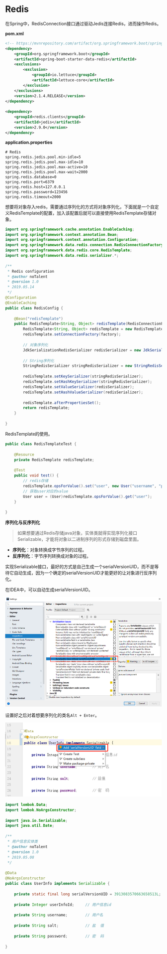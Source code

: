 Redis
=====

在Spring中，RedisConnection接口通过驱动Jedis连接Redis，进而操作Redis。

**pom.xml**

```xml
<!-- https://mvnrepository.com/artifact/org.springframework.boot/spring-boot-starter-data-redis -->
<dependency>
    <groupId>org.springframework.boot</groupId>
    <artifactId>spring-boot-starter-data-redis</artifactId>
    <exclusions>
        <exclusion>
            <groupId>io.lettuce</groupId>
            <artifactId>lettuce-core</artifactId>
        </exclusion>
    </exclusions>
    <version>2.1.4.RELEASE</version>
</dependency>

<dependency>
    <groupId>redis.clients</groupId>
    <artifactId>jedis</artifactId>
    <version>2.9.0</version>
</dependency>
```

**application.properties**

```properties
# Redis
spring.redis.jedis.pool.min-idle=5
spring.redis.jedis.pool.max-idle=10
spring.redis.jedis.pool.max-active=10
spring.redis.jedis.pool.max-wait=2000
spring.redis.database=0
spring.redis.port=6379
spring.redis.host=127.0.0.1
spring.redis.password=123456
spring.redis.timeout=2000
```

想要将对象存入redis，需要通过序列化的方式将对象序列化，下面就是一个自定义RedisTemplate的配置，加入该配置后就可以直接使用RedisTemplate存储对象。

```java
import org.springframework.cache.annotation.EnableCaching;
import org.springframework.context.annotation.Bean;
import org.springframework.context.annotation.Configuration;
import org.springframework.data.redis.connection.RedisConnectionFactory;
import org.springframework.data.redis.core.RedisTemplate;
import org.springframework.data.redis.serializer.*;

/**
 * Redis configuration
 * @author noTalent
 * @version 1.0
 * 2019.05.14
 */
@Configuration
@EnableCaching
public class RedisConfig {

    @Bean("redisTemplate")
    public RedisTemplate<String, Object> redisTemplate(RedisConnectionFactory factory) {
        RedisTemplate<String, Object> redisTemplate = new RedisTemplate<>();
        redisTemplate.setConnectionFactory(factory);

        // 对象序列化
        JdkSerializationRedisSerializer redisSerializer = new JdkSerializationRedisSerializer();

        // String序列化
        StringRedisSerializer stringRedisSerializer = new StringRedisSerializer();

        redisTemplate.setKeySerializer(stringRedisSerializer);
        redisTemplate.setHashKeySerializer(stringRedisSerializer);
        redisTemplate.setValueSerializer(redisSerializer);
        redisTemplate.setHashValueSerializer(redisSerializer);

        redisTemplate.afterPropertiesSet();
        return redisTemplate;
    }

}
```

RedisTemplate的使用。

```java
public class RedisTemplateTest {

    @Resource
    private RedisTemplate redisTemplate;

    @Test
    public void test() {
        // redis存储
        redisTemplate.opsForValue().set("user", new User("username", "password"));
        // 获取user对应的value
        User user = (User)redisTemplate.opsForValue().get("user");
    }

}
```

**序列化与反序列化**

> 如果想要通过Redis存储java对象，实体类就得实现序列化接口Serializable，才能将对象以二进制序列的形式存储到磁盘里面。

* **序列化**：对象转换成字节序列的过程。
* **反序列化**：字节序列转换成对象的过程。

实现Serializable接口，最好的方式是自己生成一个serialVersionUID，而不是等待它自动生成，因为一个确定的serialVersionUID才能更好的让对象进行反序列化。

在IDEA中，可以自动生成serialVersionUID。

![0001](../img/springboot/0001.png)

设置好之后对着想要序列化的类名`Alt + Enter`。

![0002](../img/springboot/0002.png)

```java
import lombok.Data;
import lombok.NoArgsConstructor;

import java.io.Serializable;
import java.util.Date;

/**
 * 用户信息实体类
 * @author noTalent
 * @version 1.0
 * 2019.05.08
 */

@Data
@NoArgsConstructor
public class UserInfo implements Serializable {

    private static final long serialVersionUID = 3913083570663658513L;

    private Integer userInfoId;     // 用户信息id

    private String username;        // 用户名

    private String salt;            // 盐  值

    private String password;        // 密  码

}
```